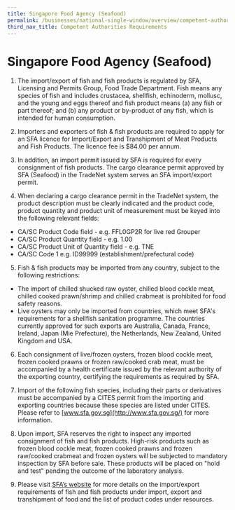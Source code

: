 ```yaml
---
title: Singapore Food Agency (Seafood)
permalink: /businesses/national-single-window/overview/competent-authorities-requirements/SFA-Seafood
third_nav_title: Competent Authorities Requirements
---
```



# Singapore Food Agency (Seafood)

1) The import/export of fish and fish products is regulated by SFA, Licensing and Permits Group, Food Trade Department. Fish means any species of fish and includes crustacea, shellfish, echinoderm, mollusc, and the young and eggs thereof and fish product means (a) any fish or part thereof; and (b) any product or by-product of any fish, which is intended for human consumption.

2) Importers and exporters of fish & fish products are required to apply for an SFA licence for Import/Export and Transhipment of Meat Products and Fish Products. The licence fee is $84.00 per annum.

3) In addition, an import permit issued by SFA is required for every consignment of fish products. The cargo clearance permit approved by SFA (Seafood) in the TradeNet system serves an SFA import/export permit.

4) When declaring a cargo clearance permit in the TradeNet system, the product description must be clearly indicated and the product code, product quantity and product unit of measurement must be keyed into the following relevant fields:

-   CA/SC Product Code field - e.g. FFL0GP2R for live red Grouper
-   CA/SC Product Quantity field - e.g. 1.00
-   CA/SC Product Unit of Quantity field - e.g. TNE
-   CA/SC Code 1 e.g. ID99999 (establishment/prefectural code)

5) Fish & fish products may be imported from any country, subject to the following restrictions:

-   The import of chilled shucked raw oyster, chilled blood cockle meat, chilled cooked prawn/shrimp and chilled crabmeat is prohibited for food safety reasons.
-   Live oysters may only be imported from countries, which meet SFA's requirements for a shellfish sanitation programme. The countries currently approved for such exports are Australia, Canada, France, Ireland, Japan (Mie Prefecture), the Netherlands, New Zealand, United Kingdom and USA.

6) Each consignment of live/frozen oysters, frozen blood cockle meat, frozen cooked prawns or frozen raw/cooked crab meat, must be accompanied by a health certificate issued by the relevant authority of the exporting country, certifying the requirements as required by SFA.

7) Import of the following fish species, including their parts or derivatives must be accompanied by a CITES permit from the importing and exporting countries because these species are listed under CITES. Please refer to  [www.sfa.gov.sg](http://www.sfa.gov.sg/)  for more information.

8) Upon import, SFA reserves the right to inspect any imported consignment of fish and fish products. High-risk products such as frozen blood cockle meat, frozen cooked prawns and frozen raw/cooked crabmeat and frozen oysters will be subjected to mandatory inspection by SFA before sale. These products will be placed on "hold and test" pending the outcome of the laboratory analysis.

9) Please visit  [SFA’s website](https://www.sfa.gov.sg/)  for more details on the import/export requirements of fish and fish products under import, export and transhipment of food and the list of product codes under resources.
